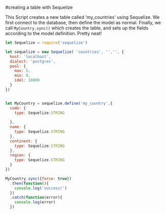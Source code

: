 #creating a table with Sequelize

This Script creates a new table called 'my_countries' using Sequelize.  We first connect to the database, then define the model as normal.  Finally, we call ```MyCountry.sync()``` which creates the table, and sets up the fields according to the model definition.  Pretty neat!

```Javascript
let Sequelize = require('sequelize')

let sequelize = new Sequelize( 'countries', '','', {
  host: 'localhost',
  dialect: 'postgres',
  pool: {
    max: 5,
    min: 0,
    idel: 10000
  }
})


let MyCountry = sequelize.define('my_country',{
  code: {
    type: Sequelize.STRING
  
  },
  name: {
    type: Sequelize.STRING 
  },
  continent: {
    type: Sequelize.STRING
  },
  region: {
    type: Sequelize.STRING
  }
})

MyCountry.sync({force: true})
  .then(function(){
    console.log('success!')
  })
  .catch(function(error){
    console.log(error)
  })
```
